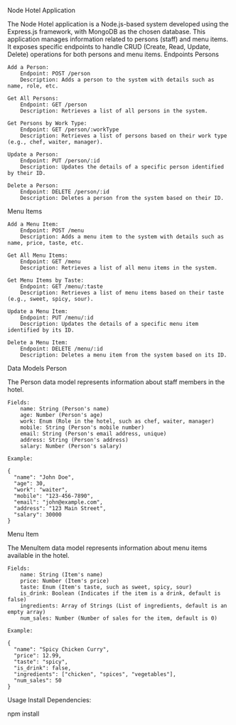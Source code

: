 Node Hotel Application

The Node Hotel application is a Node.js-based system developed using the Express.js framework, with MongoDB as the chosen database. This application manages information related to persons (staff) and menu items. It exposes specific endpoints to handle CRUD (Create, Read, Update, Delete) operations for both persons and menu items.
Endpoints
Persons

    Add a Person:
        Endpoint: POST /person
        Description: Adds a person to the system with details such as name, role, etc.

    Get All Persons:
        Endpoint: GET /person
        Description: Retrieves a list of all persons in the system.

    Get Persons by Work Type:
        Endpoint: GET /person/:workType
        Description: Retrieves a list of persons based on their work type (e.g., chef, waiter, manager).

    Update a Person:
        Endpoint: PUT /person/:id
        Description: Updates the details of a specific person identified by their ID.

    Delete a Person:
        Endpoint: DELETE /person/:id
        Description: Deletes a person from the system based on their ID.

Menu Items

    Add a Menu Item:
        Endpoint: POST /menu
        Description: Adds a menu item to the system with details such as name, price, taste, etc.

    Get All Menu Items:
        Endpoint: GET /menu
        Description: Retrieves a list of all menu items in the system.

    Get Menu Items by Taste:
        Endpoint: GET /menu/:taste
        Description: Retrieves a list of menu items based on their taste (e.g., sweet, spicy, sour).

    Update a Menu Item:
        Endpoint: PUT /menu/:id
        Description: Updates the details of a specific menu item identified by its ID.

    Delete a Menu Item:
        Endpoint: DELETE /menu/:id
        Description: Deletes a menu item from the system based on its ID.

Data Models
Person

The Person data model represents information about staff members in the hotel.

    Fields:
        name: String (Person's name)
        age: Number (Person's age)
        work: Enum (Role in the hotel, such as chef, waiter, manager)
        mobile: String (Person's mobile number)
        email: String (Person's email address, unique)
        address: String (Person's address)
        salary: Number (Person's salary)

    Example:

    {
      "name": "John Doe",
      "age": 30,
      "work": "waiter",
      "mobile": "123-456-7890",
      "email": "john@example.com",
      "address": "123 Main Street",
      "salary": 30000
    }

Menu Item

The MenuItem data model represents information about menu items available in the hotel.

    Fields:
        name: String (Item's name)
        price: Number (Item's price)
        taste: Enum (Item's taste, such as sweet, spicy, sour)
        is_drink: Boolean (Indicates if the item is a drink, default is false)
        ingredients: Array of Strings (List of ingredients, default is an empty array)
        num_sales: Number (Number of sales for the item, default is 0)

    Example:

    {
      "name": "Spicy Chicken Curry",
      "price": 12.99,
      "taste": "spicy",
      "is_drink": false,
      "ingredients": ["chicken", "spices", "vegetables"],
      "num_sales": 50
    }

Usage
Install Dependencies:

npm install

